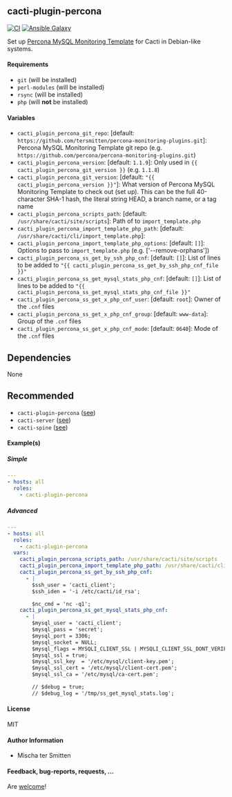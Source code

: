 ## cacti-plugin-percona

[![CI](https://github.com/Oefenweb/ansible-cacti-plugin-percona/workflows/CI/badge.svg)](https://github.com/Oefenweb/ansible-cacti-plugin-percona/actions?query=workflow%3ACI)
[![Ansible Galaxy](http://img.shields.io/badge/ansible--galaxy-cacti--plugin--percona-blue.svg)](https://galaxy.ansible.com/Oefenweb/cacti_plugin_percona)

Set up [Percona MySQL Monitoring Template](https://www.percona.com/doc/percona-monitoring-plugins/1.0/cacti/mysql-templates.html) for Cacti in Debian-like systems.

#### Requirements

* `git` (will be installed)
* `perl-modules` (will be installed)
* `rsync` (will be installed)
* `php` (will **not** be installed)

#### Variables

* `cacti_plugin_percona_git_repo`: [default: `https://github.com/tersmitten/percona-monitoring-plugins.git`]: Percona MySQL Monitoring Template git repo (e.g. `https://github.com/percona/percona-monitoring-plugins.git`)
* `cacti_plugin_percona_version`: [default: `1.1.9`]: Only used in `{{ cacti_plugin_percona_git_version }}` (e.g. `1.1.8`)
* `cacti_plugin_percona_git_version`: [default: `"{{ cacti_plugin_percona_version }}"`]: What version of Percona MySQL Monitoring Template to check out (set up). This can be the full 40-character SHA-1 hash, the literal string HEAD, a branch name, or a tag name
* `cacti_plugin_percona_scripts_path`: [default: `/usr/share/cacti/site/scripts`]: Path of to `import_template.php`
* `cacti_plugin_percona_import_template_php_path`: [default: `/usr/share/cacti/cli/import_template.php`]:
* `cacti_plugin_percona_import_template_php_options`: [default: `[]`]: Options to pass to `import_template.php` (e.g. ['--remove-orphans'])
* `cacti_plugin_percona_ss_get_by_ssh_php_cnf`: [default: `[]`]: List of lines to be added to `"{{ cacti_plugin_percona_ss_get_by_ssh_php_cnf_file }}"`
* `cacti_plugin_percona_ss_get_mysql_stats_php_cnf`: [default: `[]`]: List of lines to be added to `"{{ cacti_plugin_percona_ss_get_mysql_stats_php_cnf_file }}"`
* `cacti_plugin_percona_ss_get_x_php_cnf_user`: [default: `root`]: Owner of the `.cnf` files
* `cacti_plugin_percona_ss_get_x_php_cnf_group`: [default: `www-data`]: Group of the `.cnf` files
* `cacti_plugin_percona_ss_get_x_php_cnf_mode`: [default: `0640`]: Mode of the `.cnf` files

## Dependencies

None

## Recommended

* `cacti-plugin-percona` ([see](https://github.com/Oefenweb/ansible-cacti-plugin-percona))
* `cacti-server` ([see](https://github.com/Oefenweb/ansible-cacti-server))
* `cacti-spine` ([see](https://github.com/Oefenweb/ansible-cacti-spine))

#### Example(s)

##### Simple

```yaml
---
- hosts: all
  roles:
    - cacti-plugin-percona
```

##### Advanced

```yaml
---
- hosts: all
  roles:
    - cacti-plugin-percona
  vars:
    cacti_plugin_percona_scripts_path: /usr/share/cacti/site/scripts
    cacti_plugin_percona_import_template_php_path: /usr/share/cacti/cli/import_template.php
    cacti_plugin_percona_ss_get_by_ssh_php_cnf:
      - |
        $ssh_user = 'cacti_client';
        $ssh_iden = '-i /etc/cacti/id_rsa';

        $nc_cmd = 'nc -q1';
    cacti_plugin_percona_ss_get_mysql_stats_php_cnf:
      - |
        $mysql_user = 'cacti_client';
        $mysql_pass = 'secret';
        $mysql_port = 3306;
        $mysql_socket = NULL;
        $mysql_flags = MYSQLI_CLIENT_SSL | MYSQLI_CLIENT_SSL_DONT_VERIFY_SERVER_CERT;
        $mysql_ssl = true;
        $mysql_ssl_key  = '/etc/mysql/client-key.pem';
        $mysql_ssl_cert = '/etc/mysql/client-cert.pem';
        $mysql_ssl_ca = '/etc/mysql/ca-cert.pem';

        // $debug = true;
        // $debug_log = '/tmp/ss_get_mysql_stats.log';
```

#### License

MIT

#### Author Information

* Mischa ter Smitten

#### Feedback, bug-reports, requests, ...

Are [welcome](https://github.com/Oefenweb/ansible-cacti-plugin-percona/issues)!
